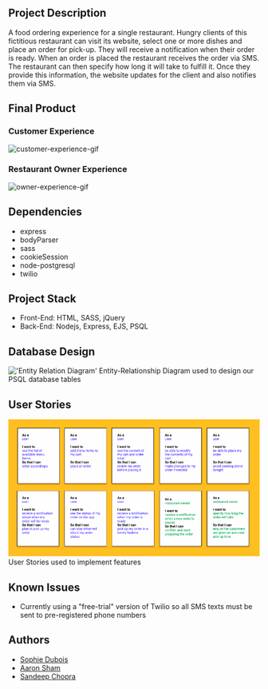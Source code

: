 ## Project Description
A food ordering experience for a single restaurant. Hungry clients of this fictitious restaurant can visit its website, select one or more dishes and place an order for pick-up. They will receive a notification when their order is ready.
When an order is placed the restaurant receives the order via SMS. The restaurant can then specify how long it will take to fulfill it. Once they provide this information, the website updates for the client and also notifies them via SMS.

## Final Product
### Customer Experience
![customer-experience-gif](https://github.com/sophdubs/restaurant-takeout-app/blob/master/documentation/client-experience.gif?raw=true)

### Restaurant Owner Experience
![owner-experience-gif](https://github.com/sophdubs/restaurant-takeout-app/blob/master/documentation/owner-experience.gif?raw=true)

## Dependencies
- express
- bodyParser
- sass
- cookieSession
- node-postgresql
- twilio

## Project Stack
- Front-End: HTML, SASS, jQuery
- Back-End: Nodejs, Express, EJS, PSQL

## Database Design
!['Entity Relation Diagram'](https://raw.githubusercontent.com/aaron3993/midterm-project/master/documentation/Database%20ERD.png)
Entity-Relationship Diagram used to design our PSQL database tables

## User Stories
!['User Stories](https://github.com/sophdubs/restaurant-takeout-app/blob/master/documentation/user-stories.png?raw=true)
User Stories used to implement features 

## Known Issues
- Currently using a "free-trial" version of Twilio so all SMS texts must be sent to pre-registered phone numbers

## Authors
- [Sophie Dubois](https://github.com/sophdubs)
- [Aaron Sham](https://github.com/aaron3993)
- [Sandeep Chopra](https://github.com/letsandeepio)
